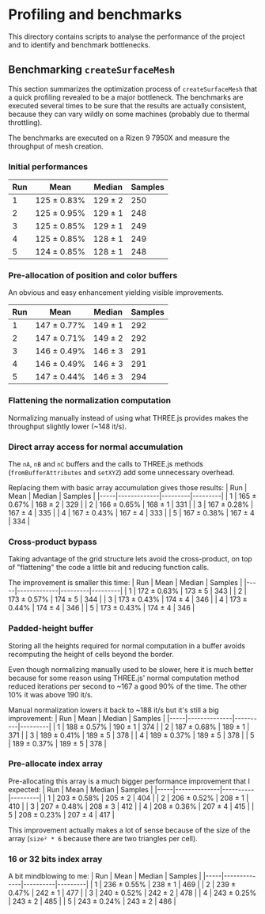 # Profiling and benchmarks

This directory contains scripts to analyse the performance of the project and to identify and benchmark bottlenecks.

## Benchmarking `createSurfaceMesh`

This section summarizes the optimization process of `createSurfaceMesh` that a quick profiling revealed to be a major bottleneck.
The benchmarks are executed several times to be sure that the results are actually consistent, because they can vary wildly on some machines (probably due to thermal throttling).

The benchmarks are executed on a Rizen 9 7950X and measure the throughput of mesh creation.

### Initial performances

| Run | Mean        | Median  | Samples |
|-----|-------------|---------|---------|
| 1   | 125 ± 0.83% | 129 ± 2 | 250     |
| 2   | 125 ± 0.95% | 129 ± 1 | 248     |
| 3   | 125 ± 0.85% | 129 ± 1 | 249     |
| 4   | 125 ± 0.85% | 128 ± 1 | 249     |
| 5   | 124 ± 0.85% | 128 ± 1 | 248     |

### Pre-allocation of position and color buffers

An obvious and easy enhancement yielding visible improvements.

| Run | Mean        | Median  | Samples |
|-----|-------------|---------|---------|
| 1   | 147 ± 0.77% | 149 ± 1 | 292     |
| 2   | 147 ± 0.71% | 149 ± 2 | 292     |
| 3   | 146 ± 0.49% | 146 ± 3 | 291     |
| 4   | 146 ± 0.49% | 146 ± 3 | 291     |
| 5   | 147 ± 0.44% | 146 ± 3 | 294     |

### Flattening the normalization computation

Normalizing manually instead of using what THREE.js provides makes the throughput slightly lower (~148 it/s).

### Direct array access for normal accumulation

The `nA`, `nB` and `nC` buffers and the calls to THREE.js methods (`fromBufferAttributes` and `setXYZ`) add some unnecessary overhead.

Replacing them with basic array accumulation gives those results:
| Run | Mean        | Median  | Samples |
|-----|-------------|---------|---------|
| 1   | 165 ± 0.67% | 168 ± 2 | 329     |
| 2   | 166 ± 0.65% | 168 ± 1 | 331     |
| 3   | 167 ± 0.28% | 167 ± 4 | 335     |
| 4   | 167 ± 0.43% | 167 ± 4 | 333     |
| 5   | 167 ± 0.38% | 167 ± 4 | 334     |

### Cross-product bypass

Taking advantage of the grid structure lets avoid the cross-product, on top of "flattening" the code a little bit and reducing function calls.

The improvement is smaller this time:
| Run | Mean        | Median  | Samples |
|-----|-------------|---------|---------|
| 1   | 172 ± 0.63% | 173 ± 5 | 343     |
| 2   | 173 ± 0.57% | 174 ± 5 | 344     |
| 3   | 173 ± 0.43% | 174 ± 4 | 346     |
| 4   | 173 ± 0.44% | 174 ± 4 | 346     |
| 5   | 173 ± 0.43% | 174 ± 4 | 346     |

### Padded-height buffer

Storing all the heights required for normal computation in a buffer avoids recomputing the height of cells beyond the border.

Even though normalizing manually used to be slower, here it is much better because for some reason using THREE.js' normal computation method reduced iterations per second to ~167 a good 90% of the time.
The other 10% it was above 190 it/s.

Manual normalization lowers it back to ~188 it/s but it's still a big improvement:
| Run | Mean         | Median   | Samples |
|-----|--------------|----------|---------|
|   1 |  188 ± 0.57% |  190 ± 1 |     374 |
|   2 |  187 ± 0.68% |  189 ± 1 |     371 |
|   3 |  189 ± 0.41% |  189 ± 5 |     378 |
|   4 |  189 ± 0.37% |  189 ± 5 |     378 |
|   5 |  189 ± 0.37% |  189 ± 5 |     378 |

### Pre-allocate index array

Pre-allocating this array is a much bigger performance improvement that I expected:
| Run | Mean         | Median   | Samples |
|-----|--------------|----------|---------|
|   1 |  203 ± 0.58% |  205 ± 2 |     404 |
|   2 |  206 ± 0.52% |  208 ± 1 |     410 |
|   3 |  207 ± 0.48% |  208 ± 3 |     412 |
|   4 |  208 ± 0.36% |  207 ± 4 |     415 |
|   5 |  208 ± 0.23% |  207 ± 4 |     417 |

This improvement actually makes a lot of sense because of the size of the array (`size² * 6` because there are two triangles per cell).

### 16 or 32 bits index array

A bit mindblowing to me:
| Run | Mean         | Median   | Samples |
|-----|--------------|----------|---------|
|   1 |  236 ± 0.55% |  238 ± 1 |     469 |
|   2 |  239 ± 0.47% |  242 ± 1 |     477 |
|   3 |  240 ± 0.52% |  242 ± 2 |     478 |
|   4 |  243 ± 0.25% |  243 ± 2 |     485 |
|   5 |  243 ± 0.24% |  243 ± 2 |     486 |
